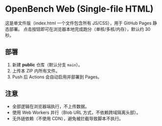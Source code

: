 # OpenBench Web (Single-file HTML)

这是单文件版（index.html 一个文件包含所有 JS/CSS），用于 GitHub Pages 静态部署。
点击按钮即可在浏览器本地完成跑分（单核/多核/内存），默认约 30 秒。

## 部署
1. 新建 **public** 仓库（默认分支 `main`）。
2. 上传本 ZIP 内所有文件。
3. Push 后 Actions 会自动启用并部署到 Pages。

## 注意
- 全部逻辑在浏览器端执行，不上传数据。
- 使用 Web Workers 并行（Blob URL 方式，不依赖跨域隔离头部）。
- 无外链依赖（不使用 CDN），避免被拦截导致脚本不执行。
